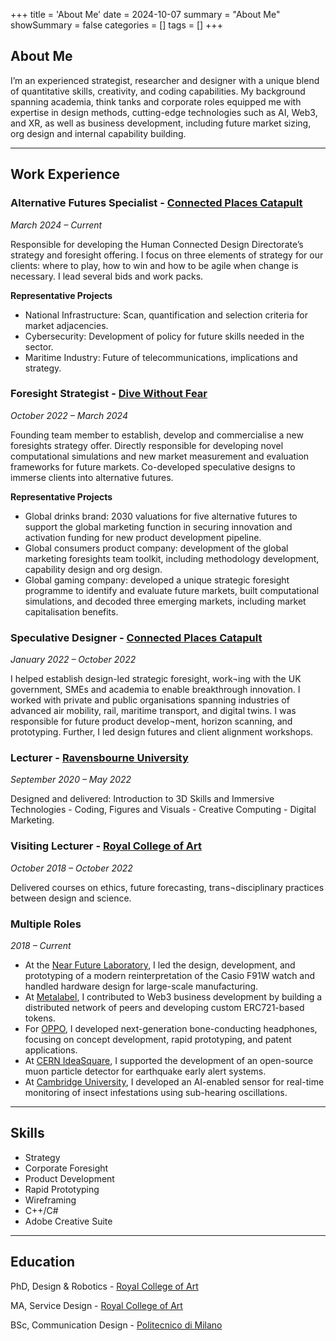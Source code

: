 +++
title = 'About Me'
date = 2024-10-07
summary = "About Me"
showSummary = false
categories = []
tags = []
+++
## About Me
I’m an experienced strategist, researcher and designer with a unique blend of quantitative skills, creativity, and coding capabilities.
My background spanning academia, think tanks and corporate roles equipped me with expertise in design methods, cutting-edge technologies such as AI, Web3, and XR, as well as business development, including future market sizing, org design and internal capability building.

---

## Work Experience

### Alternative Futures Specialist - [Connected Places Catapult](https://cp.catapult.org.uk/who-we-are/) 
_March 2024 – Current_

Responsible for developing the Human Connected Design Directorate’s strategy and foresight offering. I focus on three elements of strategy for our clients: where to play, how to win and how to be agile when change is necessary. I lead several bids and work packs.

**Representative Projects**
- National Infrastructure: Scan, quantification and selection criteria for market adjacencies.
- Cybersecurity: Development of policy for future skills needed in the sector.
- Maritime Industry: Future of telecommunications, implications and strategy.

### Foresight Strategist - [Dive Without Fear](https://www.divewithoutfear.com/)  
_October 2022 – March 2024_  

Founding team member to establish, develop and commercialise a new foresights strategy offer. Directly responsible for developing novel computational simulations and new market measurement and evaluation frameworks for future markets. Co-developed speculative designs to immerse clients into alternative futures.

**Representative Projects**
- Global drinks brand: 2030 valuations for five alternative futures to support the global marketing function in securing innovation and activation funding for new product development pipeline.
- Global consumers product company: development of the global marketing foresights team toolkit, including methodology development, capability design and org design.
- Global gaming company: developed a unique strategic foresight programme to identify and evaluate future markets, built computational simulations, and decoded three emerging markets, including market capitalisation benefits.

### Speculative Designer - [Connected Places Catapult](https://cp.catapult.org.uk/who-we-are/)  
_January 2022 – October 2022_  

I helped establish design-led strategic foresight, work¬ing with the UK government, SMEs and academia to enable breakthrough innovation. I worked with private and public organisations spanning industries of advanced air mobility, rail, maritime transport, and digital twins. I was responsible for future product develop¬ment, horizon scanning, and prototyping. Further, I led design futures and client alignment workshops. 

### Lecturer - [Ravensbourne University](https://www.ravensbourne.ac.uk/)  
_September 2020 – May 2022_  

Designed and delivered: Introduction to 3D Skills and Immersive Technologies - Coding, Figures and Visuals - Creative Computing - Digital Marketing.

### Visiting Lecturer - [Royal College of Art](https://www.rca.ac.uk/)  
_October 2018 – October 2022_  

Delivered courses on ethics, future forecasting, trans¬disciplinary practices between design and science.

### Multiple Roles  
_2018 – Current_  

- At the [Near Future Laboratory](https://nearfuturelaboratory.com/), I led the design, development, and prototyping of a modern reinterpretation of the Casio F91W watch and handled hardware design for large-scale manufacturing. 
- At [Metalabel](https://www.metalabel.com/), I contributed to Web3 business development by building a distributed network of peers and developing custom ERC721-based tokens. 
- For [OPPO](), I developed next-generation bone-conducting headphones, focusing on concept development, rapid prototyping, and patent applications. 
- At [CERN IdeaSquare](https://www.oppo.com/), I supported the development of an open-source muon particle detector for earthquake early alert systems. 
- At [Cambridge University](https://www.cam.ac.uk/), I developed an AI-enabled sensor for real-time monitoring of insect infestations using sub-hearing oscillations. 


---

## Skills

- Strategy
- Corporate Foresight
- Product Development
- Rapid Prototyping
- Wireframing
- C++/C#
- Adobe Creative Suite

---

## Education

PhD, Design & Robotics - [Royal College of Art](https://www.rca.ac.uk/)  

MA, Service Design - [Royal College of Art](https://www.rca.ac.uk/)  

BSc, Communication Design - [Politecnico di Milano](https://www.polimi.it/)  
